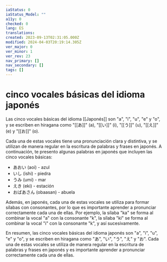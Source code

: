 ```yaml
---
iaStatus: 0
iaStatus_Model: ""
a11y: 0
checked: 0
lang: ES
translations: 
created: 2023-09-13T02:31:05.000Z
modified: 2024-04-03T20:19:14.305Z
ver_major: 0
ver_minor: 1
ver_rev: 23
nav_primary: []
nav_secondary: []
tags: []
---
```

# cinco vocales básicas del idioma japonés

Las cinco vocales básicas del idioma [[Japonés]] son "a", "i", "u", "e" y "o", y se escriben en hiragana como "[[あ]]" (a), "[[い]]" (i), "[[う]]" (u), "[[え]]" (e) y "[[お]]" (o).

Cada una de estas vocales tiene una pronunciación clara y distintiva, y se utilizan de manera regular en la escritura de palabras y frases en japonés. A continuación, te presento algunas palabras en japonés que incluyen las cinco vocales básicas:

-   あおい (aoi) - azul
-   いし (ishi) - piedra
-   うみ (umi) - mar
-   えき (eki) - estación
-   おばあさん (obaasan) - abuela

Además, en japonés, cada una de estas vocales se utiliza para formar sílabas con consonantes, por lo que es importante aprender a pronunciar correctamente cada una de ellas. Por ejemplo, la sílaba "ka" se forma al combinar la vocal "a" con la consonante "k", la sílaba "ki" se forma al combinar la vocal "i" con la consonante "k", y así sucesivamente.

En resumen, las cinco vocales básicas del idioma japonés son "a", "i", "u", "e" y "o", y se escriben en hiragana como "あ", "い", "う", "え" y "お". Cada una de estas vocales se utiliza de manera regular en la escritura de palabras y frases en japonés y es importante aprender a pronunciar correctamente cada una de ellas.